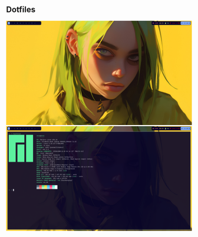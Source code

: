 ## Dotfiles

!['River WM home'](./assets/river_home.png)
!['Terminal Fastfetch'](./assets/terminal_fastfetch_grim.png)

